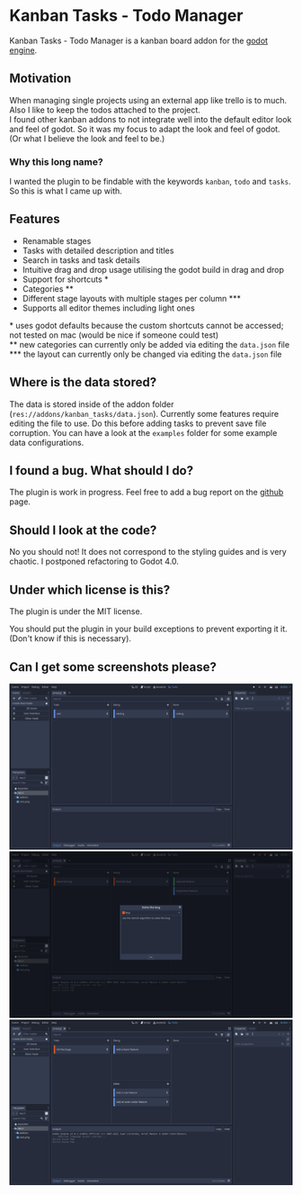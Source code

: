 # Kanban Tasks - Todo Manager
Kanban Tasks - Todo Manager is a kanban board addon for the [godot engine](https://godotengine.org).

## Motivation
When managing single projects using an external app like trello is to much. Also I like to keep the todos attached to the project.  
I found other kanban addons to not integrate well into the default editor look and feel of godot. So it was my focus to adapt the look and feel of godot. (Or what I believe the look and feel to be.)

### Why this long name?
I wanted the plugin to be findable with the keywords `kanban`, `todo` and `tasks`. So this is what I came up with.

## Features
- Renamable stages
- Tasks with detailed description and titles
- Search in tasks and task details
- Intuitive drag and drop usage utilising the godot build in drag and drop
- Support for shortcuts \*
- Categories \*\*
- Different stage layouts with multiple stages per column \*\*\*
- Supports all editor themes including light ones

\* uses godot defaults because the custom shortcuts cannot be accessed; not tested on mac (would be nice if someone could test)  
\*\* new categories can currently only be added via editing the `data.json` file  
\*\*\* the layout can currently only be changed via editing the `data.json` file  

## Where is the data stored?
The data is stored inside of the addon folder (`res://addons/kanban_tasks/data.json`).
Currently some features require editing the file to use. Do this before adding tasks to prevent save file corruption. You can have a look at the `examples` folder for some example data configurations.

## I found a bug. What should I do?
The plugin is work in progress. Feel free to add a bug report on the [github](https://github.com/HolonProduction/godot_kanban_tasks) page.

## Should I look at the code?
No you should not! It does not correspond to the styling guides and is very chaotic. I postponed refactoring to Godot 4.0.

## Under which license is this?
The plugin is under the MIT license.  

You should put the plugin in your build exceptions to prevent exporting it it. (Don't know if this is necessary).

## Can I get some screenshots please?
![screenshot](https://raw.githubusercontent.com/HolonProduction/godot_kanban_tasks/master/images/screenshot1.png)
![screenshot](https://raw.githubusercontent.com/HolonProduction/godot_kanban_tasks/master/images/screenshot2.png)
![screenshot](https://raw.githubusercontent.com/HolonProduction/godot_kanban_tasks/master/images/screenshot3.png)

